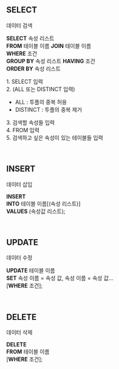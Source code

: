 ## **SELECT**
데이터 검색
  
**SELECT** 속성 리스트  
**FROM** 테이블 이름 **JOIN** 테이블 이름   
**WHERE** 조건  
**GROUP BY** 속성 리스트 **HAVING** 조건  
**ORDER BY** 속성 리스트   

1\. SELECT 입력  
2\. (ALL 또는 DISTINCT 입력)  

- ALL : 투플의 중복 허용  
- DISTINCT : 투플의 중복 제거  

3\. 검색할 속성들 입력  
4\. FROM 입력  
5\. 검색하고 싶은 속성이 있는 테이블들 입력  

<br>

## **INSERT**
데이터 삽입  

**INSERT**  
**INTO** 테이블 이름[(속성 리스트)]  
**VALUES** (속성값 리스트);  

<br>

## **UPDATE**
데이터 수정  
  
**UPDATE** 테이블 이름  
**SET** 속성 이름 = 속성 값, 속성 이름 = 속성 값...  
[**WHERE** 조건];

<br>

## **DELETE**
데이터 삭제  
  
**DELETE**  
**FROM** 테이블 이름  
[**WHERE** 조건];  